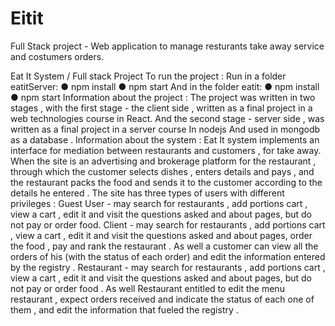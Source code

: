 # Eitit
Full Stack project - Web application to manage resturants take away service and costumers orders.


Eat It System / Full stack Project
To run the project :
Run in a folder eatitServer:
●       npm install
●       npm start
And in the folder eatit:
●       npm install
●       npm start
Information about the project :
The project was written in two stages , with the first stage - the client side , written as a final project in a web technologies course in React.
And the second stage - server side , was written as a final project in a server course In nodejs And used in mongodb as a database .
Information about the system :
Eat It system implements an interface for mediation between restaurants and customers , for take away. When the site is an advertising and brokerage platform for the restaurant , through which the customer selects dishes , enters details and pays , and the restaurant packs the food and sends it to the customer according to the details he entered .
The site has three types of users with different privileges :
Guest User  - may search for restaurants , add portions cart , view a cart , edit it and visit the questions asked and about pages, but do not pay or order food.
Client - may search for restaurants , add portions cart , view a cart , edit it and visit the questions asked and about pages, order the food , pay and rank the restaurant . As well a customer can view all the orders of his (with the status of each order) and edit the information entered by the registry .
Restaurant - may search for restaurants , add portions cart , view a cart , edit it and visit the questions asked and about pages, but do not pay or order food . As well Restaurant entitled to edit the menu restaurant , expect orders received and indicate the status of each one of them , and edit the information that fueled the registry .

